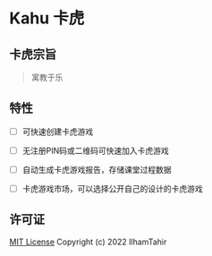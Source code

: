# Kahu 卡虎

## 卡虎宗旨

> 寓教于乐

## 特性

- [ ] 可快速创建卡虎游戏
- [ ] 无注册PIN码或二维码可快速加入卡虎游戏
- [ ] 自动生成卡虎游戏报告，存储课堂过程数据
- [ ] 卡虎游戏市场，可以选择公开自己的设计的卡虎游戏


## 许可证

[MIT License](./LICENSE)
Copyright (c) 2022 IlhamTahir
